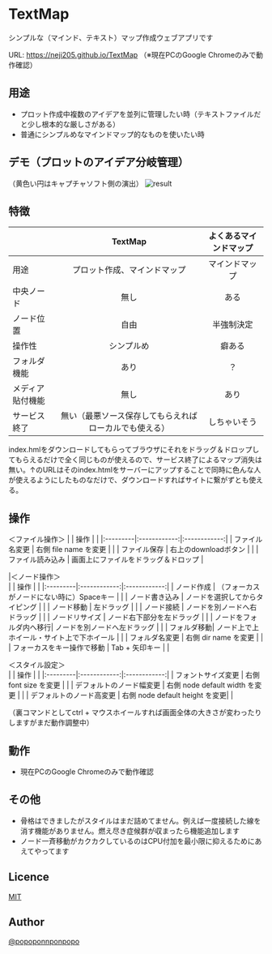 TextMap
====
シンプルな（マインド、テキスト）マップ作成ウェブアプリです
  
URL: <https://neji205.github.io/TextMap>  （※現在PCのGoogle Chromeのみで動作確認）
  
  

## 用途
* プロット作成中複数のアイデアを並列に管理したい時（テキストファイルだと少し根本的な厳しさがある）
* 普通にシンプルめなマインドマップ的なものを使いたい時



## デモ（プロットのアイデア分岐管理）  

（黄色い円はキャプチャソフト側の演出）
![result](https://github.com/neji205/TextMap/blob/master/example.gif)



## 特徴
  
|          | TextMap | よくあるマインドマップ |
|:---------|:------------:|:------------:|
| 用途 | プロット作成、マインドマップ | マインドマップ |
| 中央ノード | 無し | ある |
| ノード位置 | 自由 | 半強制決定 |
| 操作性 | シンプルめ | 癖ある |
| フォルダ機能 | あり | ？ |
| メディア貼付機能 | 無し | あり |
| サービス終了 | 無い（最悪ソース保存してもらえればローカルでも使える） | しちゃいそう |
  
index.hmlをダウンロードしてもらってブラウザにそれをドラッグ＆ドロップしてもらえるだけで全く同じものが使えるので、サービス終了によるマップ消失は無い。↑のURLはそのindex.htmlをサーバーにアップすることで同時に色んな人が使えるようにしたものなだけで、ダウンロードすればサイトに繋がずとも使える。
  
  
  
## 操作

＜ファイル操作＞
| | 操作 | |
|:---------|:------------:|:------------:|
| ファイル名変更 | 右側 file name を変更 |  |
| ファイル保存 | 右上のdownloadボタン | |
| ファイル読み込み | 画面上にファイルをドラッグ＆ドロップ | 

|＜ノード操作＞  
| | 操作 | |
|:---------|:------------:|:------------:|
| ノード作成 | （フォーカスがノードにない時に）Spaceキー | |
| ノード書き込み | ノードを選択してからタイピング | |
| ノード移動 | 左ドラッグ | |
| ノード接続 | ノードを別ノードへ右ドラッグ | |
| ノードリサイズ | ノード右下部分を左ドラッグ | |
| ノードをフォルダ内へ移行| ノードを別ノードへ左ドラッグ |  |
| フォルダ移動| ノード上で上ホイール・サイト上で下ホイール |  |
| フォルダ名変更 | 右側 dir name を変更 |  |
| フォーカスをキー操作で移動 | Tab + 矢印キー | |
  
＜スタイル設定＞  
| | 操作 | |
|:---------|:------------:|:------------:|
| フォントサイズ変更 | 右側 font size を変更 |  |
| デフォルトのノード幅変更 | 右側 node default width を変更 |  |
| デフォルトのノード高変更 | 右側 node default height を変更|  |

（裏コマンドとしてctrl + マウスホイールすれば画面全体の大きさが変わったりしますがまだ動作調整中）



## 動作
* 現在PCのGoogle Chromeのみで動作確認



## その他
* 骨格はできましたがスタイルはまだ詰めてません。例えば一度接続した線を消す機能がありません。燃え尽き症候群が収まったら機能追加します
* ノード一斉移動がカクカクしているのはCPU付加を最小限に抑えるためにあえてやってます



## Licence
[MIT](https://github.com/tcnksm/tool/blob/master/LICENCE)



## Author
[@popoponnponpopo](https://twitter.com/popoponnponpopo)
